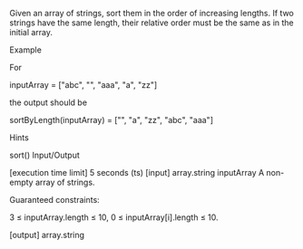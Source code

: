 Given an array of strings, sort them in the order of increasing lengths. If two strings have the same length, their relative order must be the same as in the initial array.

Example

For

inputArray = ["abc", "", "aaa", "a", "zz"]

the output should be

sortByLength(inputArray) = ["", "a", "zz", "abc", "aaa"]

Hints

sort()
Input/Output

[execution time limit] 5 seconds (ts)
[input] array.string inputArray
A non-empty array of strings.

Guaranteed constraints:

3 ≤ inputArray.length ≤ 10, 0 ≤ inputArray[i].length ≤ 10.

[output] array.string